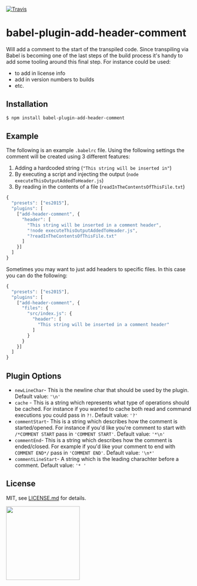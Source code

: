[![Travis](https://travis-ci.com/Shopify/babel-plugin-add-header-comment.svg?branch=master)](https://travis-ci.com/Shopify/babel-plugin-add-header-comment)

# babel-plugin-add-header-comment

Will add a comment to the start of the transpiled code. Since transpiling via Babel is becoming one of the last steps of the build process it's handy to add some tooling around this final step. For instance could be used:
- to add in license info 
- add in version numbers to builds
- etc.

## Installation
```bash
$ npm install babel-plugin-add-header-comment
```

## Example

The following is an example `.babelrc` file. Using the following settings the comment will be created using 3 different features:

1. Adding a hardcoded string (`"This string will be inserted in"`)
2. By executing a script and injecting the output (`node executeThisOutputAddedToHeader.js`)
3. By reading in the contents of a file (`readInTheContentsOfThisFile.txt`)
```javascript
{
  "presets": ["es2015"],
  "plugins": [
    ["add-header-comment", {
      "header": [
        "This string will be inserted in a comment header",
        "!node executeThisOutputAddedToHeader.js",
        "?readInTheContentsOfThisFile.txt"
      ]
    }]
  ]
}
```

Sometimes you may want to just add headers to specific files. In this case you can do the following:
```javascript
{
  "presets": ["es2015"],
  "plugins": [
    ["add-header-comment", {
      "files": {
        "src/index.js": {
          "header": [
            "This string will be inserted in a comment header"
          ]
        }
      }
    }]
  ]
}
```

## Plugin Options

- `newLineChar`- This is the newline char that should be used by the plugin. Default value: `'\n'`
- `cache` - This is a string which represents what type of operations should be cached. For instance if you wanted to cache both read and command executions you could pass in `?!`. Default value: `'?'`
- `commentStart`- This is a string which describes how the comment is started/opened. For instance if you'd like you're comment to start with `/*COMMENT START` pass in `'COMMENT START'`. Default value: `'*\n'`
- `commentEnd`- This is a string which describes how the comment is ended/closed. For example if you'd like your comment to end with `COMMENT END*/` pass in `'COMMENT END'`. Default value: `'\n*'`
- `commentLineStart`- A string which is the leading charachter before a comment. Default value: `'* '`

## License

MIT, see [LICENSE.md](http://github.com/shopify/babel-plugin-add-header-comment/blob/master/LICENSE.md) for details.

<img src="https://cdn.shopify.com/shopify-marketing_assets/builds/19.0.0/shopify-full-color-black.svg" width="200" />
